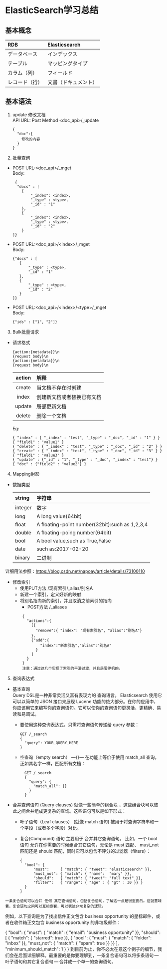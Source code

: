 # ElasticSearch学习总结

## 基本概念
|RDB|Elasticsearch|
| :--- | :--- |
|データベース|インデックス|
|テーブル|マッピングタイプ|
|カラム（列）|フィールド|
|レコード（行）|文書（ドキュメント）|

## 基本语法
1. update 修改文档  
API URL\: Post Method \<doc_api\>\/\_update
    ```
    {
      "doc":{
        修改的内容
      }
    }
    ```

2. 批量查询
  * POST URL:\<doc_api\>\/_mget  
    Body:
    ```
     {
      "docs" : [
        {
            "_index": <index>,
            "_type" : <type>,
            "_id" : "1"
        },
        {
            "_index": <index>,
            "_type" : <type>,
            "_id" : "2"
        }
    ]}
    ```
  * POST URL:\<doc_api\>\/\<index\>/_mget  
    Body:
     ```
     {"docs" : [
        {
            "_type" : <type>,
            "_id" : "1"
        },
        {
            "_type" : <type>,
            "_id" : "2"
        }
    ]}
    ```
  * POST URL:\<doc_api\>\/\<index\>/\<type\>/_mget  
    Body:
     ```
     {"ids" : ["1", "2"]}
    ```

3. Bulk批量请求
* 请求格式
  ```
  {action:{metadata}}\n
  {request body}\n
  {action:{metadata}}\n
  {request body}\n
  ```
  |action|解释|
  | :---: | :--- |
  |create|当文档不存在时创建|
  |index|创建新文档或者替换已有文档|
  |update|局部更新文档|
  |delete|删除一个文档|

  Eg:
  ``` 
  { "index" : { "_index" : "test", "_type" : "_doc", "_id" : "1" } }
  { "field1" : "value1" }
  { "delete" : { "_index" : "test", "_type" : "_doc", "_id" : "2" } }
  { "create" : { "_index" : "test", "_type" : "_doc", "_id" : "3" } }
  { "field1" : "value3" }
  { "update" : {"_id" : "1", "_type" : "_doc", "_index" : "test"} }
  { "doc" : {"field2" : "value2"} }
  ```
4. Mapping射影  
  * 数据类型 
  
    |string|字符串|
    |:---|:---|
    |integer|数字|
    |long|A long value(64bit)|
    |float|A floating-point number(32bit):such as 1,2,3,4|
    |double|A floating-poing number(64bit)|
    |bool|A bool value,such as True,False|
    |date|such as:2017-02-20|
    |binary|二进制|
    
  详细用法参照：https://blog.csdn.net/napoay/article/details/73100110
  
  * 修改索引
    + 使用PUT方法 /现有索引/_alias/别名A
    + 新建一个索引，定义好新的映射
    + 将别名指向新的索引，并且取消之前索引的指向
      - POST方法 /_aliases
      ```
       {
         "actions":{
           [{
             "remove":{ "index": "现有索引名", "alias":"别名A"}
           }，
           {"add":{
               "index":"新索引名","alias":"别名A"
             }
           ]
         }
       }
       注意：通过这几个实现了索引的平滑过渡，并且是零停机的。 
      ``` 

5. 查询表达式  
  +  基本查询  
    Query DSL是一种非常灵活又富有表现力的 查询语言。 Elasticsearch 使用它可以以简单的 JSON 接口来展现 Lucene 功能的绝大部分。在你的应用中，你应该用它来编写你的查询语句。它可以使你的查询语句更灵活、更精确、易读和易调试。
   
     - 要使用这种查询表达式，只需将查询语句传递给 query 参数：
        ```
        GET /_search
        {
          "query": YOUR_QUERY_HERE
        }
       ```

      - 空查询（empty search） —{}— 在功能上等价于使用 match_all 查询， 正如其名字一样，匹配所有文档：  
        ```
          GET /_search
          {
            "query": {
              "match_all": {}
            } 
          }
        ```
        
  +  合并查询语句
    (Query clauses) 就像一些简单的组合块 ，这些组合块可以彼此之间合并组成更复杂的查询。这些语句可以是如下形式：

      -  叶子语句（Leaf clauses） (就像 match 语句) 被用于将查询字符串和一个字段（或者多个字段）对比。
   
      -  复合(Compound) 语句 主要用于 合并其它查询语句。 比如，一个 bool 语句 允许在你需要的时候组合其它语句，无论是 must 匹配、 must_not 匹配还是 should 匹配，同时它可以包含不评分的过滤器（filters）：
    
          ```
          {
            "bool": {
                "must":     { "match": { "tweet": "elasticsearch" }},
                "must_not": { "match": { "name":  "mary" }},
                "should":   { "match": { "tweet": "full text" }},
                "filter":   { "range": { "age" : { "gt" : 30 }} }
            }
          }
          ```


    
    一条复合语句可以合并 任何 其它查询语句，包括复合语句，了解这一点是很重要的。这就意味着，复合语句之间可以互相嵌套，可以表达非常复杂的逻辑。

例如，以下查询是为了找出信件正文包含 business opportunity 的星标邮件，或者在收件箱正文包含 business opportunity 的非垃圾邮件：

{
    "bool": {
        "must": { "match":   { "email": "business opportunity" }},
        "should": [
            { "match":       { "starred": true }},
            { "bool": {
                "must":      { "match": { "folder": "inbox" }},
                "must_not":  { "match": { "spam": true }}
            }}
        ],
        "minimum_should_match": 1
    }
}
到目前为止，你不必太在意这个例子的细节，我们会在后面详细解释。最重要的是你要理解到，一条复合语句可以将多条语句 — 叶子语句和其它复合语句 — 合并成一个单一的查询语句。
  
